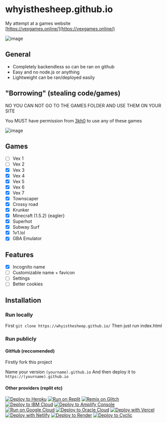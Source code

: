# whyisthesheep.github.io

My attempt at a games website <br/>[https://vexgames.online/](https://vexgames.online/)

![image](https://user-images.githubusercontent.com/77189741/222385952-fdd55c60-44f2-4546-8a8f-a8d27a0a7fca.png)

## General
- Completely backendless so can be ran on github
- Easy and no node.js or anything 
- Lightweight can be ran/deployed easily

## "Borrowing" (stealing code/games)
NO YOU CAN NOT GO TO THE GAMES FOLDER AND USE THEM ON YOUR SITE

You MUST have permission from [3kh0](https://github.com/3kh0/) to use any of these games

![image](https://user-images.githubusercontent.com/77189741/202876866-ee3439d3-5c94-424e-82f2-237705eb37b1.png)

## Games
- [ ] Vex 1
- [ ] Vex 2
- [x] Vex 3
- [x] Vex 4
- [x] Vex 5
- [x] Vex 6
- [x] Vex 7
- [x] Townscaper
- [x] Crossy road
- [x] Krunker
- [x] Minecraft (1.5.2) {eagler}
- [x] Superhot
- [x] Subway Surf
- [x] 1v1.lol
- [x] GBA Emulator

## Features
- [x] Incognito name
- [ ] Customizable name + favicon
- [ ] Settings
- [ ] Better cookies

## Installation

### Run locally
First
`git clone https://whyisthesheep.github.io/`
Then just run index.html

### Run publicly

#### GitHub (reccomended)
Firstly fork this project

Name your version `(yourname).github.io`
And then deploy it to `https://(yourname).github.io`

#### Other providers (replit etc)
[![Deploy to Heroku](https://binbashbanana.github.io/deploy-buttons/buttons/remade/heroku.svg)](https://heroku.com/deploy/?template=https://github.com/whyisthesheep/whyisthesheep.github.io)
[![Run on Replit](https://binbashbanana.github.io/deploy-buttons/buttons/remade/replit.svg)](https://github.com/whyisthesheep/whyisthesheep.github.io)
[![Remix on Glitch](https://binbashbanana.github.io/deploy-buttons/buttons/remade/glitch.svg)](https://glitch.com/edit/#!/import/github/whyisthesheep/whyisthesheep.github.io)
[![Deploy to IBM Cloud](https://binbashbanana.github.io/deploy-buttons/buttons/remade/ibmcloud.svg)](https://cloud.ibm.com/devops/setup/deploy?repository=https://github.com/whyisthesheep/whyisthesheep.github.io)
[![Deploy to Amplify Console](https://binbashbanana.github.io/deploy-buttons/buttons/remade/amplifyconsole.svg)](https://console.aws.amazon.com/amplify/home#/deploy?repo=https://github.com/whyisthesheep/whyisthesheep.github.io)
[![Run on Google Cloud](https://binbashbanana.github.io/deploy-buttons/buttons/remade/googlecloud.svg)](https://deploy.cloud.run/?git_repo=https://github.com/BinBashBanana/whyisthesheep/whyisthesheep.github.io)
[![Deploy to Oracle Cloud](https://binbashbanana.github.io/deploy-buttons/buttons/remade/oraclecloud.svg)](https://cloud.oracle.com/resourcemanager/stacks/create?zipUrl=https://github.com/whyisthesheep/whyisthesheep.github.io/archive/refs/heads/main.zip)
[![Deploy with Vercel](https://binbashbanana.github.io/deploy-buttons/buttons/remade/vercel.svg)](https://vercel.com/new/clone?repository-url=https%3A%2F%2Fgithub.com%2Fwhyisthesheep%2Fwhyisthesheep.github.io) 
[![Deploy with Netlify](https://binbashbanana.github.io/deploy-buttons/buttons/remade/netlify.svg)](https://app.netlify.com/start/deploy?repository=https://github.com/whyisthesheep/whyisthesheep.github.io)
[![Deploy to Render](https://binbashbanana.github.io/deploy-buttons/buttons/remade/render.svg)](https://render.com/deploy?repo=https://github.com/whyisthesheep/whyisthesheep.github.io)
[![Deploy to Cyclic](https://binbashbanana.github.io/deploy-buttons/buttons/remade/cyclic.svg)](https://app.cyclic.sh/api/app/deploy/whyisthesheep/whyisthesheep.github.io)
